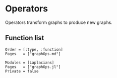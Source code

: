 # Operators

Operators transform graphs to produce new graphs.

## Function list

```@index
Order = [:type, :function]
Pages   = ["graphOps.md"]
```

```@autodocs
Modules = [Laplacians]
Pages   = ["graphOps.jl"]
Private = false
```

